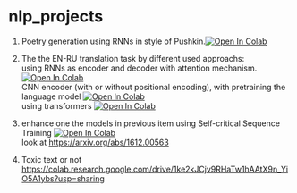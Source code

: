 # nlp_projects



1) Poetry generation using RNNs in style of Pushkin.[![Open In Colab](https://colab.research.google.com/assets/colab-badge.svg)](https://colab.research.google.com/github/mykolesiko/nlp_projects/blob/master/Poetry_generation/Lab01_Poetry_generation_2.ipynb)

2) The the EN-RU translation task by different used approachs:   
      using RNNs as encoder and decoder with attention mechanism.[![Open In Colab](https://colab.research.google.com/assets/colab-badge.svg)](https://colab.research.google.com/github/mykolesiko/nlp_projects/blob/master/Neural_Machine_Translation/Lab2_attention.ipynb)   
      CNN encoder (with or without positional encoding), with pretraining the language model [![Open In Colab](https://colab.research.google.com/assets/colab-badge.svg)](https://colab.research.google.com/github/mykolesiko/nlp_projects/blob/master/Neural_Machine_Translation/Lab2_convolution_position.ipynb)     
      using transformers  [![Open In Colab](https://colab.research.google.com/assets/colab-badge.svg)](https://colab.research.google.com/github.com/mykolesiko/nlp_projects/blob/master/Neural_Machine_Translation/Lab2_transformers.ipynb)   
      
3) enhance one the models in previous item using Self-critical Sequence Training  [![Open In Colab](https://colab.research.google.com/assets/colab-badge.svg)](https://colab.research.google.com/github/mykolesiko/nlp_projects/blob/master/Self-critical_Sequence_Training/Lab2_attention_RL_send.ipynb)   
    look at https://arxiv.org/abs/1612.00563   
4) Toxic text or not 
https://colab.research.google.com/drive/1ke2kJCjv9RHaTw1hAAtX9n_YiO5A1ybs?usp=sharing    


